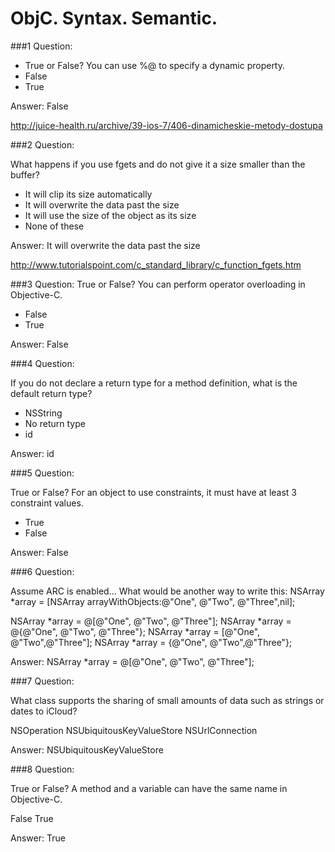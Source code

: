 ObjC. Syntax. Semantic.
==

###1 Question:

* True or False? You can use %@ to specify a dynamic property.
* False
* True

Answer: False

http://juice-health.ru/archive/39-ios-7/406-dinamicheskie-metody-dostupa

###2 Question:

What happens if you use fgets and do not give it a size smaller than the buffer?

* It will clip its size automatically
* It will overwrite the data past the size
* It will use the size of the object as its size
* None of these

Answer: It will overwrite the data past the size

http://www.tutorialspoint.com/c_standard_library/c_function_fgets.htm

###3 Question:
True or False? You can perform operator overloading in Objective-C.

* False
* True

Answer: False 

###4 Question:

If you do not declare a return type for a method definition, what is the default return type?

* NSString
* No return type
* id

Answer: id

###5 Question:

True or False? For an object to use constraints, it must have at least 3 constraint values.

* True
* False

Answer: False

###6 Question:

Assume ARC is enabled... What would be another way to write this: NSArray *array = [NSArray arrayWithObjects:@"One", @"Two", @"Three",nil];

NSArray *array = @[@"One", @"Two", @"Three"];
NSArray *array = @{@"One", @"Two", @"Three"};
NSArray *array = [@"One", @"Two",@"Three"];
NSArray *array = {@"One", @"Two",@"Three"};

Answer: NSArray *array = @[@"One", @"Two", @"Three"];

###7 Question:

What class supports the sharing of small amounts of data such as strings or dates to iCloud?

NSOperation
NSUbiquitousKeyValueStore
NSUrlConnection

Answer: NSUbiquitousKeyValueStore

###8 Question:

True or False? A method and a variable can have the same name in Objective-C.

False
True

Answer: True




